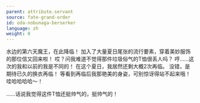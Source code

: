```yaml
---
parent: attribute.servant
source: fate-grand-order
id: oda-nobunaga-berserker
language: zh
weight: 0
---
```


水边的第六天魔王，在此降临！
加入了大量夏日尾张的流行要素，穿着美妙服饰的那位信又回来啦！
哎？问我难道不觉得那件垃圾俗气的T恤很丢人吗？
哼……这次的我和以前的我是不同的！
在这个夏日，我居然还剩大概2次再临。
没错，是期待已久的换衣再临！
等看到再临后我那艳美的身姿，可别惊讶得站不起来哦！
哇哈哈哈哈～！

……话说我觉得这件T恤还挺帅气的，挺帅气的！
